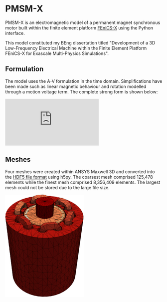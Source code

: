 # PMSM-X

PMSM-X is an electromagnetic model of a permanent magnet synchronous motor built within the finite element platform [FEniCS-X](https://fenicsproject.org) using the Python interface. 

This model constituted my BEng dissertation titled "Development of a 3D Low-Frequency Electrical Machine within the Finite Element Platform FEniCS-X for Exascale Multi-Physics Simulations".

## Formulation

The model uses the A-V formulation in the time domain. Simplifications have been made such as linear magnetic behaviour and rotation modelled through a motion voltage term. The complete strong form is shown below: 

![equation](https://latex.codecogs.com/gif.latex?%5Cnu%5Cmathrm%7B%5Cnabla%7D%5E2A%3D%7B-J%7D_s&plus;%5Csigma%5Cfrac%7B%5Cpartial%20A%7D%7B%5Cpartial%20t%7D&plus;%5Csigma%5Cnabla%20V-%5Cmathrm%7B%5Cnabla%7D%5Ctimes%5Cleft%28%5Cnu%5Cmu_0M%5Cright%29-%7B%5Csigma%5Comega%7D_%5Cupsilon%20r%5Ctimes%28%5Cmathrm%7B%5Cnabla%7D%5Ctimes%20A%29)

## Meshes

Four meshes were created within ANSYS Maxwell 3D and converted into the [HDF5 file format](https://www.hdfgroup.org/solutions/hdf5/) using h5py. The coarsest mesh comprised 125,478 elements while the finest mesh comprised 8,356,409 elements. The largest mesh could not be stored due to the large file size.

<!-- ![Mesh1](/img/Mesh1.png "Mesh1" | width=50) ![Mesh4](/img/Mesh4.png "Mesh4" | width=50)
 -->
<img src="/img/Mesh1.png" alt="Mesh1" width="50%"/>